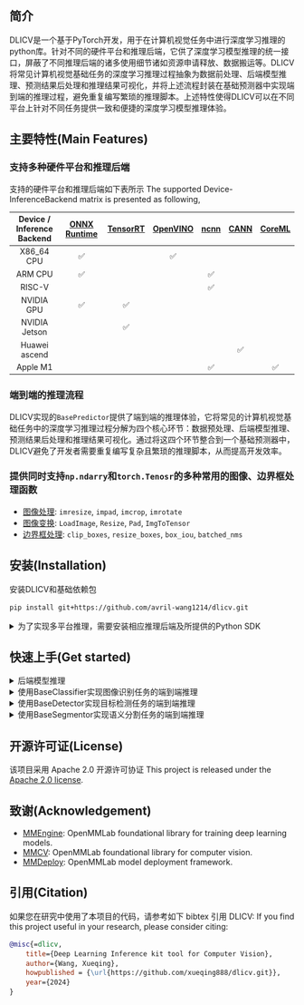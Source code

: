 ## 简介
DLICV是一个基于PyTorch开发，用于在计算机视觉任务中进行深度学习推理的python库。针对不同的硬件平台和推理后端，它供了深度学习模型推理的统一接口，屏蔽了不同推理后端的诸多使用细节诸如资源申请释放、数据搬运等。DLICV将常见计算机视觉基础任务的深度学习推理过程抽象为数据前处理、后端模型推理、预测结果后处理和推理结果可视化，并将上述流程封装在基础预测器中实现端到端的推理过程，避免重复编写繁琐的推理脚本。上述特性使得DLICV可以在不同平台上针对不同任务提供一致和便捷的深度学习模型推理体验。
## 主要特性(Main Features)
### 支持多种硬件平台和推理后端
支持的硬件平台和推理后端如下表所示
The supported Device-InferenceBackend matrix is presented as following,

| Device / <br> Inference Backend | [ONNX Runtime](https://github.com/microsoft/onnxruntime) | [TensorRT](https://github.com/NVIDIA/TensorRT) | [OpenVINO](https://github.com/openvinotoolkit/openvino) | [ncnn](https://github.com/Tencent/ncnn) | [CANN](https://www.hiascend.com/software/cann) | [CoreML](https://github.com/apple/coremltools) |
| :-----------------------------: | :------------------------------------------------------: | :--------------------------------------------: | :-----------------------------------------------------: | :-------------------------------------: | :--------------------------------------------: | :--------------------------------------------: |
|           X86_64 CPU            |                            ✅                             |                                                |                            ✅                            |                                         |                                                |                                                |
|             ARM CPU             |                            ✅                             |                                                |                                                         |                    ✅                    |                                                |                                                |
|             RISC-V              |                                                          |                                                |                                                         |                    ✅                    |                                                |                                                |
|           NVIDIA GPU            |                            ✅                             |                       ✅                        |                                                         |                                         |                                                |                                                |
|          NVIDIA Jetson          |                                                          |                       ✅                        |                                                         |                                         |                                                |                                                |
|          Huawei ascend          |                                                          |                                                |                                                         |                                         |                       ✅                        |                                                |
|            Apple M1             |                                                          |                                                |                                                         |                    ✅                    |                                                |                       ✅                        |


### 端到端的推理流程
DLICV实现的`BasePredictor`提供了端到端的推理体验，它将常见的计算机视觉基础任务中的深度学习推理过程分解为四个核心环节：数据预处理、后端模型推理、预测结果后处理和推理结果可视化。通过将这四个环节整合到一个基础预测器中，DLICV避免了开发者需要重复编写复杂且繁琐的推理脚本，从而提高开发效率。
### 提供同时支持`np.ndarry`和`torch.Tenosr`的多种常用的图像、边界框处理函数
- [图像处理](): `imresize`, `impad`, `imcrop`, `imrotate`
- [图像变换](): `LoadImage`, `Resize`, `Pad`, `ImgToTensor`
- [边界框处理](): `clip_boxes`, `resize_boxes`, `box_iou`, `batched_nms`

## 安装(Installation)
安装DLICV和基础依赖包
```bash
pip install git+https://github.com/avril-wang1214/dlicv.git
```
<details>
<summary>为了实现多平台推理，需要安装相应推理后端及所提供的Python SDK</summary>

|    名称     | 安装说明                                                     |
| :---------: | :----------------------------------------------------------- |
| ONNXRuntime | [ONNX Runtime官方文档](https://onnxruntime.ai/docs/get-started/with-python.html#install-onnx-runtime)中提供了GPU和CPU两个版本的Python包安装方式。在任何一个环境中，一次只能安装其中一个包。<br />如果你的平台上有支持CUDA的GPU硬件，推荐GPU版本的安装包，它同时包含了绝大部分CPU版本的功能<br /><pre> `pip install onnxruntime-gpu`</pre>如果要在ARM CPU或者macOS上运行，请安装CPU版本的Python包<br /><pre>`pip install onnxruntime`</pre> |
|  TensorRT   | 首先确认你的平台上安装有合适的CUDA 版本的GPU驱动，可以通过`nivdia-smi`指令查看。<br />然后可以通过安装[TensorRT官方](https://github.com/NVIDIA/TensorRT?tab=readme-ov-file#prebuilt-tensorrt-python-package)提供的预编译Python包来安装TensorRT<br /><pre>`pip install tensorrt`</pre> |
|  OpenVINO   | 安装 [OpenVINO](https://docs.openvino.ai/2021.4/get_started.html)<br /><pre>`pip install openvino-dev`</pre> |
|    ncnn     | 1. 请参考 ncnn的 <a href="https://github.com/Tencent/ncnn/wiki/how-to-build">wiki</a> 编译 ncnn。编译时，请打开<code>-DNCNN_PYTHON=ON</code><br/>2. 将 ncnn 的根目录写入环境变量<br/><pre>`cd ncnn`<br />`export NCNN_DIR=$(pwd)`</pre>3. 安装 pyncnn<br><pre>`cd ${NCNN_DIR}/python`<br/>`pip install -e .`</pre> |
|   Ascend    | 1. 按照[官方指引](https://www.hiascend.com/document/detail/zh/CANNCommunityEdition/60RC1alpha02/softwareinstall/instg/atlasdeploy_03_0002.html)安装 CANN 工具集.<br/>2. 配置环境<br/>   <pre>`export ASCEND_TOOLKIT_HOME="/usr/local/Ascend/ascend-toolkit/latest"`</pre> |

</details>

## 快速上手(Get started)

<details>
<summary>后端模型推理</summary>

DLICV实现的`BackendModel`支持多种推理后端模型的推理。使用起来也非常简单，传入相应的后端模型文件、设备类型（可选）等参数构建一个可调用**后端模型**对象。传入`torch.Tensor`数据就可进行推理，获取推理结果。

```python
import dlicv
import torch
from dlicv import BackendModel

X = torch.randn(1, 3, 224, 224)

onnx_file = '/path/to/onnx_model.onnx'
onnx_model = BackendModel(onnx_file)
onnx_preds = onnx_model(X, force_cast=True)

trt_file = '/path/to/tensorrt_model.trt'
trt_model = BackendModel(trt_file)
trt_pred = trt_model(X, force_cast=True)
```

</details>

<details>
<summary>使用BaseClassifier实现图像识别任务的端到端推理</summary>

以[Resnet18](https://pytorch.org/vision/stable/models/resnet.html#resnet)的推理为例介绍`BaseClassifier`的使用

```python
import urllib.request

import dlicv
import torch
from dlicv import BaseClassifier
from dlicv.transform import *
from torchvision.models.resnet import resnet18, ResNet18_Weights

# Download an example image from the pytorch website
url, filename = ("https://github.com/pytorch/hub/raw/master/images/dog.jpg", "dog.jpg")
urllib.request.urlretrieve(url, filename)

# Build resnet18 with ImageNet 1k pretrained weights from torchvison.
model = resnet18(weights=ResNet18_Weights.IMAGENET1K_V1)
model.eval().cuda()

# Build data pipeline for image preprocessing with `dlicv.transforms`
MEAN = [123.675, 116.28, 103.53]
STD = [58.395, 57.12, 57.375]
data_pipeline = Compose([
   LoadImage(channel_order='rgb', to_tensor=True, device='cuda'),
   Resize(224),
   Pad(to_square=True, pad_val=114),
   Normalize(mean=MEAN, std=STD),
])

# Build Classifier
classifier = BaseClassifier(model, data_pipeline, classes='imagenet')
res = classifier(filename, show_dir='./') # 
```
成功运行上述代码后会在当前工作目录下生成`vis`目录，该目录下有一张名为`dog.jpg`的可视化结果图像如下所示
<img src="figures/dog.jpg">

</details>

<details>
<summary>使用BaseDetector实现目标检测任务的端到端推理</summary>

我们以目标检测模型[YOLOv8](https://github.com/ultralytics/ultralytics)的推理为例介绍`BaseDetector`的使用</br>可以参考`YOLOv8`官方给的[模型导出教程]()来获取你想要的后端模型

```python
import urllib.resuest

import torch
from dlicv import BackendModel, BaseClassifier
from dlicv.transform import *

# Download an example image from the ultralytics website
url, filename = ("https://ultralytics.com/images/bus.jpg", "bus.jpg")
urllib.request.urlretrieve(url, filename)

# Build BackendModel.
backend_model_file = '/path/to/backend model/file'
backend_model = BackendModel(backend_model_file)

# Build data pipeline for image preprocessing with `dlicv.transforms`
data_pipeline = (
    LoadImage(channel_order='rgb'),
    Resize((640, 640)),
    Normalize(mean=0, std=255),
    ImgToTensor()
)

# Build detector by subclassing `BaseDetector`, and implement the abstract
# method `_parse_preds` to parse the predictions from backend model into 
# bbox results
class YOLOv8(BaseDetector):
    def _parse_preds(self, preds: torch.Tensor, *args, **kargs) -> tuple:
        scores, boxes, labels = [], [], []
        outputs = preds.permute(0, 2, 1)
        for output in outputs:
            classes_scores = output[:, 4:]
            cls_scores, cls_labels = classes_scores.max(-1)
            scores.append(cls_scores)
            labels.append(cls_labels)

            x, y, w, h = output[:, 0], output[:, 1], output[:, 2], output[:, 3]
            x1, y1 = x - w / 2, y - h / 2
            x2, y2 = x + w / 2, y + h / 2
            boxes.append(torch.stack([x1, y1, x2, y2], 1))
        return boxes, scores, labels

# Init Detector
detector = YOLOv8(backend_model, 
                  data_pipeline, 
                  conf=0.5,
                  nms_cfg=dict(iou_thres=0.5, class_agnostic=True),
                  classes='coco')
res = detector(filename, show_dir='.') 
```
成功运行上述代码后会在当前工作目录下生成`vis`目录，该目录下有一张名为`bus.jpg`的可视化结果图像如下所示
<img src="figures/bus.jpg">

</details>

<details>
<summary>使用BaseSegmentor实现语义分割任务的端到端推理</summary>

以语义分割模型[DeepLabV3](https://pytorch.org/vision/stable/models/deeplabv3.html#deeplabv3)的推理为例介绍`BaseSegmentor`的使用

```python
import urllib.request
from torchvision.models.segmentation import deeplabv3_resnet101, DeepLabV3_ResNet101_Weights

from dlicv.predictor import BaseSegmentor
from dlicv.transforms import *

# Download an example image from the pytorch website
url, filename = ("https://github.com/pytorch/hub/raw/master/images/deeplab1.png", "deeplab1.png")
urllib.request.urlretrieve(url, filename)
# Build DeepLabv3 with pretrained weights from torchvison.
model = deeplabv3_resnet101(weights=DeepLabV3_ResNet101_Weights)
model.eval().cuda()

MEAN = [123.675, 116.28, 103.53]
STD = [58.395, 57.12, 57.375]

# Build data pipeline for image preprocessing with `dlicv.transforms`
data_pipeline = Compose([
   LoadImage(channel_order='rgb', to_tensor=True, device='cuda'),
   Normalize(mean=MEAN, std=STD),
])

# Build segmentor by subclassing `BaseSegmentor`, and rewrite the 
# method `postprocess`
class DeepLabv3(BaseSegmentor):
    def postprocess(self, preds, *args, **kwargs):
        pred_seg_maps = preds['out']
        return super().postprocess(pred_seg_maps, *args, ** kwargs)


segmentor = DeepLabv3(model, data_pipeline, classes='voc_seg')
res = segmentor(filename, show_dir='./')
```
成功运行上述代码后会在当前工作目录下生成`vis`目录，该目录下有一张名为`deeplab1.png`的可视化结果图像如下所示
<img src="figures/deeplab1.png">

</details>

## 开源许可证(License)
该项目采用 Apache 2.0 开源许可协证
This project is released under the [Apache 2.0 license](LICENSE).
## 致谢(Acknowledgement)
- [MMEngine](https://github.com/open-mmlab/mmengine): OpenMMLab foundational library for training deep learning models.
- [MMCV](https://github.com/open-mmlab/mmcv): OpenMMLab foundational library for computer vision.
- [MMDeploy](https://github.com/open-mmlab/mmdeploy): OpenMMLab model deployment framework.
## 引用(Citation)
如果您在研究中使用了本项目的代码，请参考如下 bibtex 引用 DLICV:
If you find this project useful in your research, please consider citing:

```BibTeX
@misc{=dlicv,
    title={Deep Learning Inference kit tool for Computer Vision},
    author={Wang, Xueqing},
    howpublished = {\url{https://github.com/xueqing888/dlicv.git}},
    year={2024}
}
```